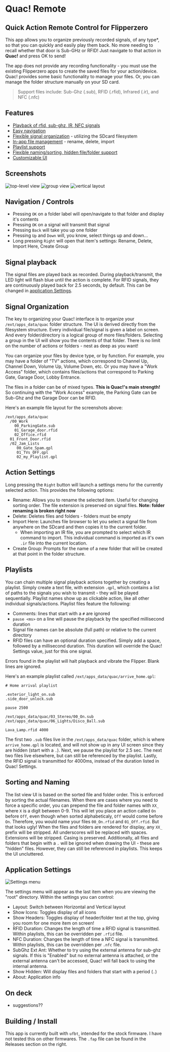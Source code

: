 # Quac! Remote

## Quick Action Remote Control for Flipperzero

This app allows you to organize previously recorded signals, of any type*, so that you can quickly and easily play them back. No more needing to recall whether that door is Sub-GHz or RFID! Just navigate to that action in **Quac!** and press OK to send!

The app does not provide any recording functionality - you must use the existing Flipperzero apps to create the saved files for your action/device. Quac! provides some basic functionality to manage your files. Or, you can manage the folder structure manually on your SD card.

> Support files include: Sub-Ghz (.sub), RFID (.rfid), Infrared (.ir), and NFC (.nfc)

## Features

* [Playback of rfid, sub-ghz, IR, NFC signals](README.md#signal-playback)
* [Easy navigation](README.md#navigation--controls)
* [Flexible signal organization](README.md#signal-organization) - utilizing the SDcard filesystem
* [In-app file management](README.md#action-settings) - rename, delete, import
* [Playlist support](README.md#playlists)
* [Flexible naming/sorting, hidden file/folder support](README.md#sorting-and-naming)
* [Customizable UI](README.md#application-settings)

## Screenshots

![top-level view](screenshots/screenshot_1.png)
![group view](screenshots/screenshot_3.png)
![vertical layout](screenshots/screenshot_4_90.png)

## Navigation / Controls

* Pressing `OK` on a folder label will open/navigate to that folder and display it's contents
* Pressing `OK` on a signal will transmit that signal
* Pressing `Back` will take you up one folder
* Pressing `Up` and `Down` will, you know, select things up and down...
* Long pressing `Right` will open that item's settings: Rename, Delete, Import Here, Create Group

## Signal playback

The signal files are played back as recorded. During playback/transmit, the LED light will flash blue until the action is complete. For RFID signals, they are continuously played back for 2.5 seconds, by default. This can be changed in [application Settings](README.md#application-settings).

## Signal Organization

The key to organizing your Quac! interface is to organize your `/ext/apps_data/quac` folder structure. The UI is derived directly from the filesystem structure. Every individual file/signal is given a label on screen. And every folder/directory is a logical group of more files/folders. Selecting a group in the UI will show you the contents of that folder. There is no limit on the number of actions or folders - nest as deep as you want!

You can organize your files by device type, or by function. For example, you may have a folder of "TV" actions, which correspond to Channel Up, Channel Down, Volume Up, Volume Down, etc. Or you may have a "Work Access" folder, which contains files/actions that correspond to Parking Gate, Garage Door, Lobby Entrance.

The files in a folder can be of mixed types. **This is Quac!'s main strength!** So continuing with the "Work Access" example, the Parking Gate can be Sub-Ghz and the Garage Door can be RFID.

Here's an example file layout for the screenshots above:

```text
/ext/apps_data/quac
  /00_Work
    00_ParkingGate.sub
    01_Garage_door.rfid
    02_Office.rfid
  01_Front_Door.rfid
  /02_Jam_Lists
     00_Gate_Spam.qpl
     01_TVs_OFF.qpl
     02_my_Playlist.qpl
```

## Action Settings

Long pressing the `Right` button will launch a settings menu for the currently selected action. This provides the following options:

* Rename: Allows you to rename the selected item. Useful for changing sorting order. The file extension is preserved on signal files. **Note: folder renaming is broken right now**
* Delete: Deletes files and folders - folders must be empty
* Import Here: Launches file browser to let you select a signal file from anywhere on the SDcard and then copies it to the current folder.
  * When importing an IR file, you are prompted to select which IR command to import. This individual command is imported as it's own `.ir` file into the current location.
* Create Group: Prompts for the name of a new folder that will be created at that point in the folder structure.

## Playlists

You can chain multiple signal playback actions together by creating a playlist. Simply create a text file, with extension `.qpl`, which contains a list of paths to the signals you wish to transmit - they will be played sequentially. Playlist names show up as clickable action, like all other individual signals/actions. Playlist files feature the following:

* Comments: lines that start with a `#` are ignored
* `pause <ms>` on a line will pause the playback by the specified millisecond duration
* Signal file names can be absolute (full path) or relative to the current directory
* RFID files can have an optional duration specified. Simply add a space, followed by a millisecond duration. This duration will override the Quac! Settings value, just for this one signal.

Errors found in the playlist will halt playback and vibrate the Flipper. Blank lines are ignored.

Here's an example playlist called `/ext/apps_data/quac/arrive_home.qpl`:

```text
# Home arrival playlist

.exterior_light_on.sub
.side_door_unlock.sub

pause 2500

/ext/apps_data/quac/03_Stereo/00_On.sub
/ext/apps_data/quac/06_Lights/Disco_Ball.sub

Lava_Lamp.rfid 4000
```

The first two `.sub` files live in the `/ext/apps_data/quac` folder, which is where `arrive_home.qpl` is located, and will not show up in any UI screen since they are hidden (start with a `.`). Next, we pause the playlist for 2.5 sec. The next two files live elsewhere, but can still be referenced by the playlist. Lastly, the RFID signal is transmitted for 4000ms, instead of the duration listed in Quac! Settings.

## Sorting and Naming

The list view UI is based on the sorted file and folder order. This is enforced by sorting the actual filenames. When there are cases where you need to force a specific order, you can prepend the file and folder names with `XX_` where `X` is a digit between 0-9. This will let you place an action called `On` before `Off`, even though when sorted alphabeticaly, `Off` would come before `On`. Therefore, you would name your files `00_On.rfid` and `01_Off.rfid`. But that looks ugly! When the files and folders are rendered for display, any `XX_` prefix will be stripped. All underscores will be replaced with spaces. Extensions will be stripped. Casing is preserved. Additionally, all files and folders that begin with a `.` will be ignored when drawing the UI - these are "hidden" files. However, they can still be referenced in playlists. This keeps the UI uncluttered.

## Application Settings

![Settings menu](screenshots/screenshot_2.png)

The settings menu will appear as the last item when you are viewing the "root" directory. Within the settings you can control:

* Layout: Switch between Horizontal and Vertical layout
* Show Icons: Toggles display of all icons
* Show Headers: Toggles display of header/folder text at the top, giving you room for one more item on screen!
* RFID Duration: Changes the length of time a RFID signal is transmitted. Within playlists, this can be overridden per `.rfid` file.
* NFC Duration: Changes the length of time a NFC signal is transmitted. Within playlists, this can be overridden per `.nfc` file.
* SubGhz Ext Ant: Whether to try using the external antenna for sub-ghz signals. If this is "Enabled" but no external antenna is attached, or the external antenna can't be accessed, Quac! will fall back to using the internal antenna.
* Show Hidden: Will display files and folders that start with a period (`.`)
* About: Application info

## On deck

* suggestions??

## Building / Install

This app is currently built with `ufbt`, intended for the stock firmware. I have not tested this on other firmwares. The `.fap` file can be found in the Releases section on the right.
